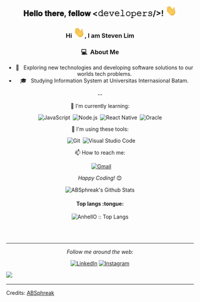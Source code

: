 <div align="center">
<h2> 𝐇𝐞𝐥𝐥𝐨 𝐭𝐡𝐞𝐫𝐞, 𝐟𝐞𝐥𝐥𝐨𝐰 <𝚍𝚎𝚟𝚎𝚕𝚘𝚙𝚎𝚛𝚜/>! <img src="https://github.com/ABSphreak/ABSphreak/blob/master/gifs/Hi.gif" width="30px" height="30px"></h2>
</div>

<div align="center">
   <div> 
      <h3 align="center">Hi <img src="https://raw.githubusercontent.com/ABSphreak/ABSphreak/master/gifs/Hi.gif" width="30px" height="30px">, I am Steven Lim </h3>
      
  <h3> 💻 &nbsp;About Me </h3>

  - 🤔 &nbsp; Exploring new technologies and developing software solutions to our worlds tech problems.
  - 🎓 &nbsp; Studying Information System at Universitas Internasional Batam.
  </div>
  
  --
  
🌱 I'm currently learning:

&ensp;![JavaScript](https://img.shields.io/badge/-JavaScript-000000?style=flat-square&logo=JavaScript)&ensp;![Node.js](https://img.shields.io/badge/-Node.js-303030?style=flat-square&logo=Node.js)&ensp;![React Native](https://img.shields.io/badge/-React-000000?style=flat-square&logo=React)&ensp;![Oracle](https://img.shields.io/badge/-Oracle-000000?style=flat-square&logo=Oracle)&ensp;

:rocket: I'm using these tools:

&ensp;![Git](https://img.shields.io/badge/-Git-3E2C00?style=flat-square&logo=Git)&ensp;![Visual Studio Code](https://img.shields.io/badge/-VsCode-2C2C32?style=flat-square&logo=visual-studio-code&logoColor=0078D7)

📫 How to reach me:

&ensp;[![Gmail](https://img.shields.io/badge/-Gmail-C71610?style=flat-square&logo=Gmail&logoColor=FFFFFF)](mailto:stevenlim2306@gmail.com)


<i>Happy Coding!</i> 😊


</div>

<div align="center">


<img align="center" src="https://github-readme-stats.vercel.app/api?username=Stevenlim23&include_all_commits=true&count_private=true&show_icons=true&line_height=20&title_color=7A7ADB&icon_color=5c9efa&text_color=D3D3D3&bg_color=0,000000,130F40" alt="ABSphreak's Github Stats">

<h4 align="center">Top langs :tongue:</h4>

<p align="center"><img src="https://github-readme-stats.vercel.app/api/top-langs/?username=stevenlim23&langs_count=10&theme=tokyonight&layout=compact" alt="AnhellO :: Top Langs" /></p>
</br>
</br>

---
<i>Follow me around the web:</i><br>


<a href="https://www.linkedin.com/in/stevenlim23" target="_blank"><img src="https://img.shields.io/badge/LinkedIn-%230077B5.svg?&style=flat-square&logo=linkedin&logoColor=white" alt="LinkedIn"></a>
<a href="https://www.instagram.com/steven_lim23" target="_blank"><img src="https://img.shields.io/badge/Instagram-%23E4405F.svg?&style=flat-square&logo=instagram&logoColor=white" alt="Instagram"></a>

</div>

![](https://komarev.com/ghpvc/?username=stevenlim23&color=blueviolet&style=flat-square)

-----
Credits: [ABSphreak](https://github.com/ABSphreak)
